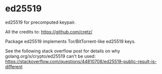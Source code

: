 # ed25519
ed25519 for precomputed keypair.

All the credits to: https://github.com/cretz/


Package ed25519 implements Tor/BitTorrent-like ed25519 keys.

See the following stack overflow post for details on why golang.org/x/crypto/ed25519 can't be used:
https://stackoverflow.com/questions/44810708/ed25519-public-result-is-different
